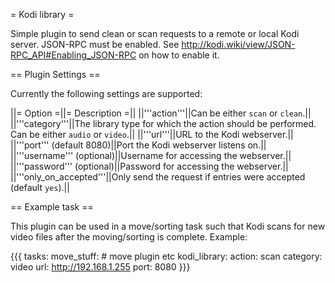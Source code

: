 = Kodi library =

Simple plugin to send clean or scan requests to a remote or local Kodi server. JSON-RPC must be enabled. See http://kodi.wiki/view/JSON-RPC_API#Enabling_JSON-RPC on how to enable it.

== Plugin Settings ==

Currently the following settings are supported:

||= Option =||= Description =||
||'''action'''||Can be either `scan` or `clean`.||
||'''category'''||The library type for which the action should be performed. Can be either `audio` or `video`.||
||'''url'''||URL to the Kodi webserver.||
||'''port''' (default 8080)||Port the Kodi webserver listens on.||
||'''username''' (optional)||Username for accessing the webserver.||
||'''password''' (optional)||Password for accessing the webserver.||
||'''only_on_accepted'''||Only send the request if entries were accepted (default `yes`).||

== Example task ==

This plugin can be used in a move/sorting task such that Kodi scans for new video files after the moving/sorting is complete. Example:

{{{
tasks:
  move_stuff:
    # move plugin etc
    kodi_library:
      action: scan
      category: video
      url: http://192.168.1.255
      port: 8080
}}}